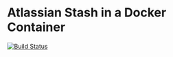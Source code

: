 # Atlassian Stash in a Docker Container

[![Build Status](https://travis-ci.org/cptactionhank/docker-atlassian-stash.svg?branch=master)](https://travis-ci.org/cptactionhank/docker-atlassian-stash)

  
